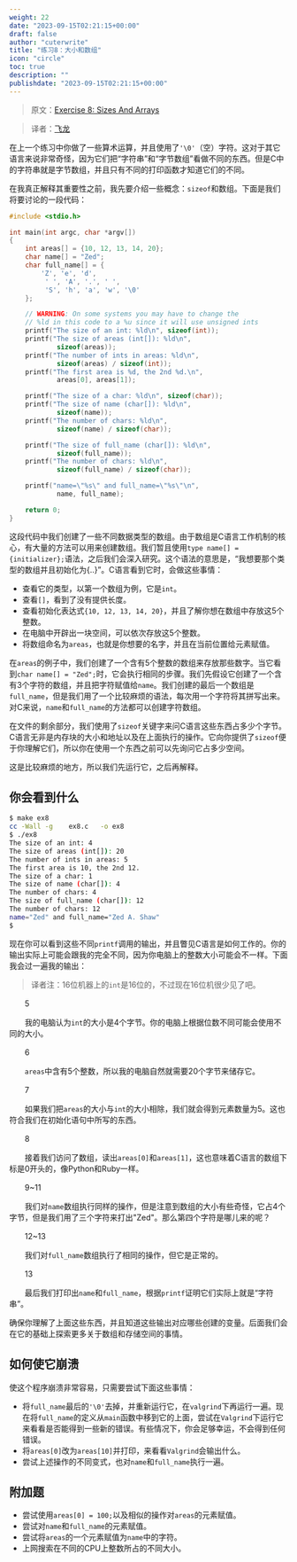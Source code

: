 ```yaml
---
weight: 22
date: "2023-09-15T02:21:15+00:00"
draft: false
author: "cuterwrite"
title: "练习8：大小和数组"
icon: "circle"
toc: true
description: ""
publishdate: "2023-09-15T02:21:15+00:00"
---
```




> 原文：[Exercise 8: Sizes And Arrays](http://c.learncodethehardway.org/book/ex8.html)

> 译者：[飞龙](https://github.com/wizardforcel)

在上一个练习中你做了一些算术运算，并且使用了`'\0'`（空）字符。这对于其它语言来说非常奇怪，因为它们把“字符串”和“字节数组”看做不同的东西。但是C中的字符串就是字节数组，并且只有不同的打印函数才知道它们的不同。

在我真正解释其重要性之前，我先要介绍一些概念：`sizeof`和数组。下面是我们将要讨论的一段代码：

```c
#include <stdio.h>

int main(int argc, char *argv[])
{
    int areas[] = {10, 12, 13, 14, 20};
    char name[] = "Zed";
    char full_name[] = {
        'Z', 'e', 'd',
         ' ', 'A', '.', ' ',
         'S', 'h', 'a', 'w', '\0'
    };

    // WARNING: On some systems you may have to change the
    // %ld in this code to a %u since it will use unsigned ints
    printf("The size of an int: %ld\n", sizeof(int));
    printf("The size of areas (int[]): %ld\n",
            sizeof(areas));
    printf("The number of ints in areas: %ld\n",
            sizeof(areas) / sizeof(int));
    printf("The first area is %d, the 2nd %d.\n",
            areas[0], areas[1]);

    printf("The size of a char: %ld\n", sizeof(char));
    printf("The size of name (char[]): %ld\n",
            sizeof(name));
    printf("The number of chars: %ld\n",
            sizeof(name) / sizeof(char));

    printf("The size of full_name (char[]): %ld\n",
            sizeof(full_name));
    printf("The number of chars: %ld\n",
            sizeof(full_name) / sizeof(char));

    printf("name=\"%s\" and full_name=\"%s\"\n",
            name, full_name);

    return 0;
}
```

这段代码中我们创建了一些不同数据类型的数组。由于数组是C语言工作机制的核心，有大量的方法可以用来创建数组。我们暂且使用`type name[] = {initializer};`语法，之后我们会深入研究。这个语法的意思是，“我想要那个类型的数组并且初始化为{..}”。C语言看到它时，会做这些事情：

+ 查看它的类型，以第一个数组为例，它是`int`。
+ 查看`[]`，看到了没有提供长度。
+ 查看初始化表达式`{10, 12, 13, 14, 20}`，并且了解你想在数组中存放这5个整数。
+ 在电脑中开辟出一块空间，可以依次存放这5个整数。
+ 将数组命名为`areas`，也就是你想要的名字，并且在当前位置给元素赋值。

在`areas`的例子中，我们创建了一个含有5个整数的数组来存放那些数字。当它看到`char name[] = "Zed";`时，它会执行相同的步骤。我们先假设它创建了一个含有3个字符的数组，并且把字符赋值给`name`。我们创建的最后一个数组是`full_name`，但是我们用了一个比较麻烦的语法，每次用一个字符将其拼写出来。对C来说，`name`和`full_name`的方法都可以创建字符数组。

在文件的剩余部分，我们使用了`sizeof`关键字来问C语言这些东西占多少个字节。C语言无非是内存块的大小和地址以及在上面执行的操作。它向你提供了`sizeof`便于你理解它们，所以你在使用一个东西之前可以先询问它占多少空间。

这是比较麻烦的地方，所以我们先运行它，之后再解释。

## 你会看到什么

```sh
$ make ex8
cc -Wall -g    ex8.c   -o ex8
$ ./ex8
The size of an int: 4
The size of areas (int[]): 20
The number of ints in areas: 5
The first area is 10, the 2nd 12.
The size of a char: 1
The size of name (char[]): 4
The number of chars: 4
The size of full_name (char[]): 12
The number of chars: 12
name="Zed" and full_name="Zed A. Shaw"
$
```

现在你可以看到这些不同`printf`调用的输出，并且瞥见C语言是如何工作的。你的输出实际上可能会跟我的完全不同，因为你电脑上的整数大小可能会不一样。下面我会过一遍我的输出：

> 译者注：16位机器上的`int`是16位的，不过现在16位机很少见了吧。

　　5

　　我的电脑认为`int`的大小是4个字节。你的电脑上根据位数不同可能会使用不同的大小。

　　6

　　`areas`中含有5个整数，所以我的电脑自然就需要20个字节来储存它。

　　7

　　如果我们把`areas`的大小与`int`的大小相除，我们就会得到元素数量为5。这也符合我们在初始化语句中所写的东西。

　　8

　　接着我们访问了数组，读出`areas[0]`和`areas[1]`，这也意味着C语言的数组下标是0开头的，像Python和Ruby一样。

　　9~11

　　我们对`name`数组执行同样的操作，但是注意到数组的大小有些奇怪，它占4个字节，但是我们用了三个字符来打出"Zed"。那么第四个字符是哪儿来的呢？

　　12~13

　　我们对`full_name`数组执行了相同的操作，但它是正常的。

　　13

　　最后我们打印出`name`和`full_name`，根据`printf`证明它们实际上就是“字符串”。

确保你理解了上面这些东西，并且知道这些输出对应哪些创建的变量。后面我们会在它的基础上探索更多关于数组和存储空间的事情。

## 如何使它崩溃

使这个程序崩溃非常容易，只需要尝试下面这些事情：

+ 将`full_name`最后的`'\0'`去掉，并重新运行它，在`valgrind`下再运行一遍。现在将`full_name`的定义从`main`函数中移到它的上面，尝试在`Valgrind`下运行它来看看是否能得到一些新的错误。有些情况下，你会足够幸运，不会得到任何错误。
+ 将`areas[0]`改为`areas[10]`并打印，来看看`Valgrind`会输出什么。
+ 尝试上述操作的不同变式，也对`name`和`full_name`执行一遍。

## 附加题

+ 尝试使用`areas[0] = 100;`以及相似的操作对`areas`的元素赋值。
+ 尝试对`name`和`full_name`的元素赋值。
+ 尝试将`areas`的一个元素赋值为`name`中的字符。
+ 上网搜索在不同的CPU上整数所占的不同大小。
